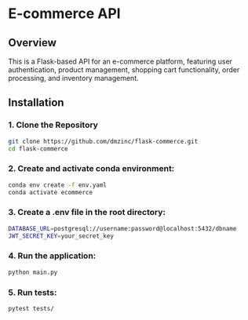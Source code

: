 # E-commerce API

## Overview
This is a Flask-based API for an e-commerce platform, featuring user authentication, product management, shopping cart functionality, order processing, and inventory management.

## Installation

### 1. Clone the Repository
```bash
git clone https://github.com/dmzinc/flask-commerce.git
cd flask-commerce
```

### 2. Create and activate conda environment:
```bash
conda env create -f env.yaml
conda activate ecommerce
```

### 3. Create a .env file in the root directory:
```bash
DATABASE_URL=postgresql://username:password@localhost:5432/dbname
JWT_SECRET_KEY=your_secret_key
```
### 4. Run the application:
```bash
python main.py
```

### 5. Run tests:
```bash
pytest tests/
```
    

